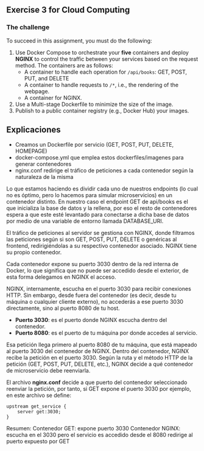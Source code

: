 ## Exercise 3 for Cloud Computing

### The challenge

To succeed in this assignment, you must do the following:

1. Use Docker Compose to orchestrate your **five** containers and deploy **NGINX**
to control the traffic between your services based on the request method. The
containers are as follows:
    - A container to handle each operation for `/api/books`: GET, POST, PUT, and DELETE
    - A container to handle requests to `/*`, i.e., the rendering of the webpage.
    - A container for NGINX.
2. Use a Multi-stage Dockerfile to minimize the size of the image.
3. Publish to a public container registry (e.g., Docker Hub) your images.

## Explicaciones

- Creamos un Dockerfile por servicio (GET, POST, PUT, DELETE, HOMEPAGE)
- docker-compose.yml que emplea estos dockerfiles/imagenes para generar contenedores
- nginx.conf redirige el tráfico de peticiones a cada contenedor según la naturaleza de
  la misma

Lo que estamos haciendo es dividir cada uno de nuestros endpoints (lo cual no es óptimo,
pero lo hacemos para simular microservicios) en un contenedor distinto. En nuestro caso el
endpoint GET de api/books es el que inicializa la base de datos y la rellena, por eso el resto
de contenedores espera a que este esté levantado para conectarse a dicha base de datos por
medio de una variable de entorno llamada DATABASE_URI.

El tráfico de peticiones al servidor se gestiona con NGINX, donde filtramos las peticiones
según si son GET, POST, PUT, DELETE o genéricas al frontend, redirigiéndolas a su respectivo
contenedor asociado. NGINX tiene su propio contenedor.

Cada contenedor expone su puerto 3030 dentro de la red interna de Docker, lo que significa
que no puede ser accedido desde el exterior, de esta forma delegamos en NGINX el acceso.

NGINX, internamente, escucha en el puerto 3030 para recibir conexiones HTTP. Sin embargo, 
desde fuera del contenedor (es decir, desde tu máquina o cualquier cliente externo), no accederás 
a ese puerto 3030 directamente, sino al puerto 8080 de tu host.
 
- **Puerto 3030**: es el puerto donde NGINX escucha dentro del contenedor.
- **Puerto 8080**: es el puerto de tu máquina por donde accedes al servicio.

Esa petición llega primero al puerto 8080 de tu máquina, que está mapeado al puerto 3030 
del contenedor de NGINX. Dentro del contenedor, NGINX recibe la petición en el puerto 3030. 
Según la ruta y el método HTTP de la petición (GET, POST, PUT, DELETE, etc.), NGINX decide a 
qué contenedor de microservicio debe reenviarla.

El archivo **nginx.conf** decide a que puerto del contenedor seleccionado reenviar la petición,
por tanto, si GET expone el puerto 3030 por ejemplo, en este archivo se define:

    upstream get_service {
        server get:3030;
    }

Resumen:
    Contenedor GET: expone puerto 3030
    Contenedor NGINX: escucha en el 3030 pero el servicio es accedido desde el 8080
                      redirige al puerto expuesto por GET